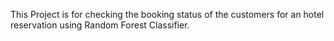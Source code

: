 This Project is for checking the booking status of the customers for an hotel reservation using Random Forest Classifier.
